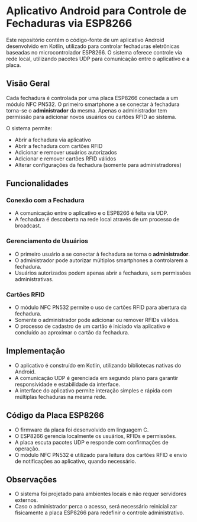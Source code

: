 # Aplicativo Android para Controle de Fechaduras via ESP8266

Este repositório contém o código-fonte de um aplicativo Android desenvolvido em Kotlin, utilizado para controlar fechaduras eletrônicas baseadas no microcontrolador ESP8266. O sistema oferece controle via rede local, utilizando pacotes UDP para comunicação entre o aplicativo e a placa.

## Visão Geral

Cada fechadura é controlada por uma placa ESP8266 conectada a um módulo NFC PN532. O primeiro smartphone a se conectar à fechadura torna-se o **administrador** da mesma. Apenas o administrador tem permissão para adicionar novos usuários ou cartões RFID ao sistema.

O sistema permite:

- Abrir a fechadura via aplicativo
- Abrir a fechadura com cartões RFID
- Adicionar e remover usuários autorizados
- Adicionar e remover cartões RFID válidos
- Alterar configurações da fechadura (somente para administradores)

## Funcionalidades

### Conexão com a Fechadura

- A comunicação entre o aplicativo e o ESP8266 é feita via UDP.
- A fechadura é descoberta na rede local através de um processo de broadcast.

### Gerenciamento de Usuários

- O primeiro usuário a se conectar à fechadura se torna o **administrador**.
- O administrador pode autorizar múltiplos smartphones a controlarem a fechadura.
- Usuários autorizados podem apenas abrir a fechadura, sem permissões administrativas.

### Cartões RFID

- O módulo NFC PN532 permite o uso de cartões RFID para abertura da fechadura.
- Somente o administrador pode adicionar ou remover RFIDs válidos.
- O processo de cadastro de um cartão é iniciado via aplicativo e concluído ao aproximar o cartão da fechadura.

## Implementação

- O aplicativo é construído em Kotlin, utilizando bibliotecas nativas do Android.
- A comunicação UDP é gerenciada em segundo plano para garantir responsividade e estabilidade da interface.
- A interface do aplicativo permite interação simples e rápida com múltiplas fechaduras na mesma rede.

## Código da Placa ESP8266

- O firmware da placa foi desenvolvido em linguagem C.
- O ESP8266 gerencia localmente os usuários, RFIDs e permissões.
- A placa escuta pacotes UDP e responde com confirmações de operação.
- O módulo NFC PN532 é utilizado para leitura dos cartões RFID e envio de notificações ao aplicativo, quando necessário.

## Observações
- O sistema foi projetado para ambientes locais e não requer servidores externos.
- Caso o administrador perca o acesso, será necessário reinicializar fisicamente a placa ESP8266 para redefinir o controle administrativo.

